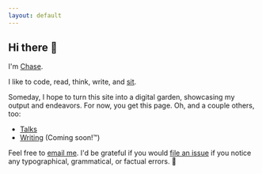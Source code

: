 ```yaml
---
layout: default
---
```


## Hi there 👋

I'm [Chase](https://github.com/clmay).

I like to code, read, think, write, and
[sit](https://en.wikipedia.org/wiki/Shikantaza).

Someday, I hope to turn this site into a digital garden, showcasing my output and endeavors. For now, you get this page.
Oh, and a couple others, too:

- [Talks](https://clm.dev/talks/)
- [Writing](https://clm.dev/writing/) (Coming soon!™)

Feel free to [email me](mailto:hello@clm.dev). I'd be grateful if you would
[file an issue](https://github.com/clmay/clmay.github.io/issues/new) if you
notice any typographical, grammatical, or factual errors. 🙏
